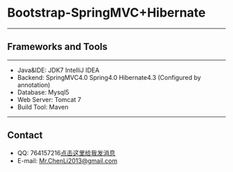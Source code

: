 # Bootstrap-SpringMVC+Hibernate
---
## Frameworks and Tools
---
* Java&IDE: JDK7 IntelliJ IDEA
* Backend: SpringMVC4.0 Spring4.0 Hibernate4.3 (Configured by annotation)
* Database: Mysql5
* Web Server: Tomcat 7
* Build Tool: Maven
---
## Contact
* QQ: 764157216[点击这里给我发消息](http://wpa.qq.com/msgrd?v=3&uin=764157216&site=qq&menu=yes)
* E-mail: Mr.ChenLi2013@gmail.com
